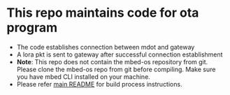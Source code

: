 # This repo maintains code for ota program
- The code establishes connection between mdot and gateway
- A lora pkt is sent to gateway after successful connection establishment
- **Note**: This repo does not contain the mbed-os repository from git. Please clone the mbed-os repo from git before compiling. Make sure you have mbed CLI installed on your machine.
- Please refer [main README](https://github.com/hadigal/lora_development#3-configuring-the-eclipse-for-mdot-development) for build process instructions.
